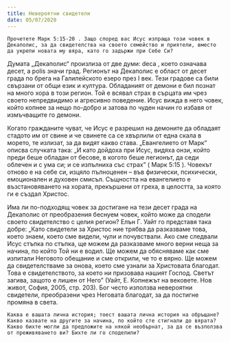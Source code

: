 ```yaml
---
title: Невероятни свидетели
date: 05/07/2020
---
```


`Прочетете Марк 5:15-20 . Защо според вас Исус изпраща този човек в Декаполис, за да свидетелства на своето семейство и приятели, вместо да укрепи новата му вяра, като го задържи при Себе Си?`

Думата „Декаполис“ произлиза от две думи: deca , което означава десет, а polis значи град. Регионът на Декаполис е област от десет града по брега на Галилейското езеро през I век. Тези градове са били свързани от общи език и култура. Обладаният от демони е бил познат на много хора в този регион. Той е всявал страх в сърцата им чрез своето непредвидимо и агресивно поведение. Исус вижда в него човек, който копнее за нещо по-добро и затова по чуден начин го избавя от измъчващите го демони.

Когато гражданите чуват, че Исус е разрешил на демоните да обладаят стадото им от свине и че свинете са се хвърлили от една скала в морето, те излизат, за да видят какво става. „Евангелието от Марк“ описва случката така: „И като дойдоха при Исус, видяха онзи, който преди беше обладан от бесове, в когото беше легионът, да седи облечен и с ума си; и се изпълниха със страх” ( Марк 5:15 ). Човекът отново е на себе си, изцяло пълноценен – във физически, психически, емоционален и духовен смисъл. Същността на евангелието е възстановяването на хората, прекършени от греха, в целостта, за която ги е създал Христос.

Има ли по-подходящ човек за достигане на тези десет града на Декаполис от преобразения беснуем човек, който може да сподели своето свидетелство с целия регион? Елън Г. Уайт го представя така добре: „Като свидетели за Христос ние трябва да разказваме това, което знаем, което сме видели, чули и почувствали. Ако сме следвали Исус стъпка по стъпка, ще можем да разказваме много верни неща за начина, по който Той ни е водил. Ще можем да обясняваме как сме изпитали Неговото обещание и сме открили, че то е вярно. Ще можем да свидетелстваме за онова, което сме узнали за Христовата благодат. Това е свидетелството, за което ни призовава нашият Господ. Светът загива, защото е лишен от Него” (Уайт, Е. Копнежът на вековете. Нов живот, София, 2005, стр. 203). Бог често използва невероятни свидетели, преобразени чрез Неговата благодат, за да постигне промяна в света.

`Каква е вашата лична история; тоест вашата лична история на обръщане? Какво казвате на другите за начина, по който сте стигнали до вярата? Какво бихте могли да предложите на някой необърнат, за да се възползва от преживяването ви? Бихте ли го споделили?`